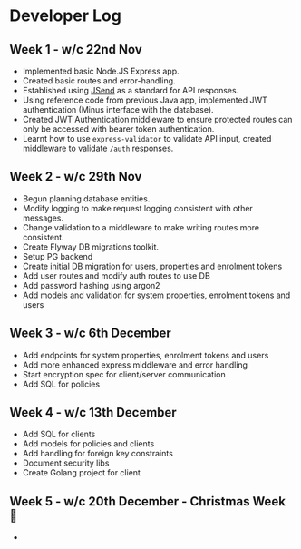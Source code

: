 # Developer Log

## Week 1 - w/c 22nd Nov
- Implemented basic Node.JS Express app.
- Created basic routes and error-handling.
- Established using [JSend](https://github.com/omniti-labs/jsend) as a standard for API responses.
- Using reference code from previous Java app, implemented JWT authentication (Minus interface with the database).
- Created JWT Authentication middleware to ensure protected routes can only be accessed with bearer token authentication.
- Learnt how to use `express-validator` to validate API input, created middleware to validate `/auth` responses.

## Week 2 - w/c 29th Nov
- Begun planning database entities.
- Modify logging to make request logging consistent with other messages.
- Change validation to a middleware to make writing routes more consistent.
- Create Flyway DB migrations toolkit.
- Setup PG backend
- Create initial DB migration for users, properties and enrolment tokens
- Add user routes and modify auth routes to use DB
- Add password hashing using argon2
- Add models and validation for system properties, enrolment tokens and users

## Week 3 - w/c 6th December
- Add endpoints for system properties, enrolment tokens and users
- Add more enhanced express middleware and error handling
- Start encryption spec for client/server communication
- Add SQL for policies

## Week 4 - w/c 13th December
- Add SQL for clients
- Add models for policies and clients
- Add handling for foreign key constraints
- Document security libs
- Create Golang project for client

## Week 5 - w/c 20th December - Christmas Week 🎄
- 